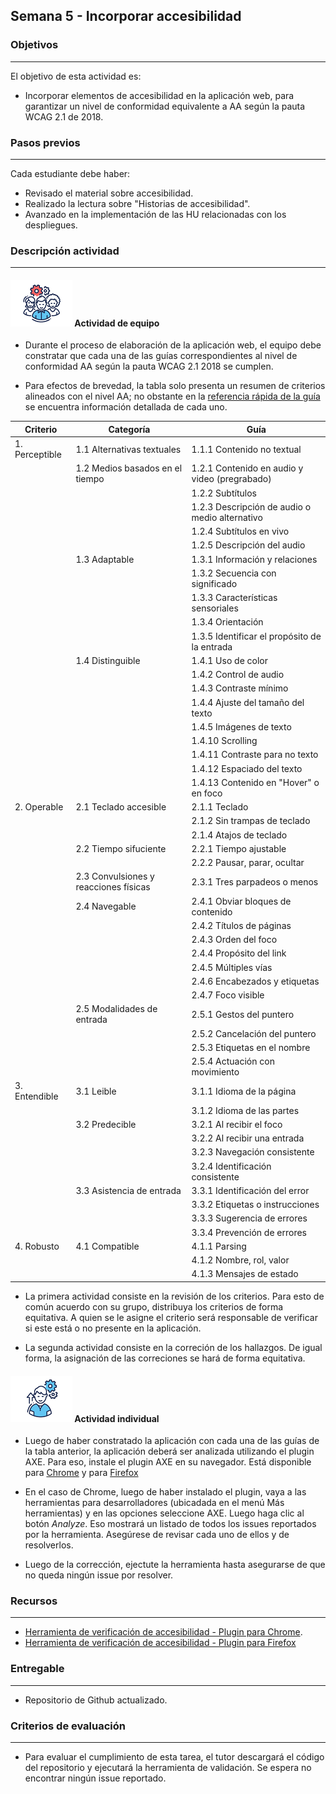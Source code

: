 ## Semana 5 - Incorporar accesibilidad

### Objetivos

---

El objetivo de esta actividad es:

- Incorporar elementos de accesibilidad en la aplicación web, para garantizar un nivel de conformidad equivalente a AA según la pauta WCAG 2.1 de 2018.

### Pasos previos

---

Cada estudiante debe haber:

- Revisado el material sobre accesibilidad.
- Realizado la lectura sobre "Historias de accesibilidad".
- Avanzado en la implementación de las HU relacionadas con los despliegues.

### Descripción actividad

---

#### ![](./../../assets/images/grupo.png) Actividad de equipo

- Durante el proceso de elaboración de la aplicación web, el equipo debe constratar que cada una de las guías correspondientes al nivel de conformidad AA según la pauta WCAG 2.1 2018 se cumplen.

- Para efectos de brevedad, la tabla solo presenta un resumen de criterios alineados con el nivel AA; no obstante en la [referencia rápida de la guía](https://www.w3.org/WAI/WCAG21/quickref/) se encuentra información detallada de cada uno.

| Criterio       | Categoría                             | Guía                                           |
| -------------- | ------------------------------------- | ---------------------------------------------- |
| 1. Perceptible | 1.1 Alternativas textuales            | 1.1.1 Contenido no textual                     |
|                | 1.2 Medios basados en el tiempo       | 1.2.1 Contenido en audio y video (pregrabado)  |
|                |                                       | 1.2.2 Subtítulos                               |
|                |                                       | 1.2.3 Descripción de audio o medio alternativo |
|                |                                       | 1.2.4 Subtítulos en vivo                       |
|                |                                       | 1.2.5 Descripción del audio                    |
|                | 1.3 Adaptable                         | 1.3.1 Información y relaciones                 |
|                |                                       | 1.3.2 Secuencia con significado                |
|                |                                       | 1.3.3 Características sensoriales              |
|                |                                       | 1.3.4 Orientación                              |
|                |                                       | 1.3.5 Identificar el propósito de la entrada   |
|                | 1.4 Distinguible                      | 1.4.1 Uso de color                             |
|                |                                       | 1.4.2 Control de audio                         |
|                |                                       | 1.4.3 Contraste mínimo                         |
|                |                                       | 1.4.4 Ajuste del tamaño del texto              |
|                |                                       | 1.4.5 Imágenes de texto                        |
|                |                                       | 1.4.10 Scrolling                               |
|                |                                       | 1.4.11 Contraste para no texto                 |
|                |                                       | 1.4.12 Espaciado del texto                     |
|                |                                       | 1.4.13 Contenido en "Hover" o en foco          |
| 2. Operable    | 2.1 Teclado accesible                 | 2.1.1 Teclado                                  |
|                |                                       | 2.1.2 Sin trampas de teclado                   |
|                |                                       | 2.1.4 Atajos de teclado                        |
|                | 2.2 Tiempo sifuciente                 | 2.2.1 Tiempo ajustable                         |
|                |                                       | 2.2.2 Pausar, parar, ocultar                   |
|                | 2.3 Convulsiones y reacciones físicas | 2.3.1 Tres parpadeos o menos                   |
|                | 2.4 Navegable                         | 2.4.1 Obviar bloques de contenido              |
|                |                                       | 2.4.2 Títulos de páginas                       |
|                |                                       | 2.4.3 Orden del foco                           |
|                |                                       | 2.4.4 Propósito del link                       |
|                |                                       | 2.4.5 Múltiples vías                           |
|                |                                       | 2.4.6 Encabezados y etiquetas                  |
|                |                                       | 2.4.7 Foco visible                             |
|                | 2.5 Modalidades de entrada            | 2.5.1 Gestos del puntero                       |
|                |                                       | 2.5.2 Cancelación del puntero                  |
|                |                                       | 2.5.3 Etiquetas en el nombre                   |
|                |                                       | 2.5.4 Actuación con movimiento                 |
| 3. Entendible  | 3.1 Leible                            | 3.1.1 Idioma de la página                      |
|                |                                       | 3.1.2 Idioma de las partes                     |
|                | 3.2 Predecible                        | 3.2.1 Al recibir el foco                       |
|                |                                       | 3.2.2 Al recibir una entrada                   |
|                |                                       | 3.2.3 Navegación consistente                   |
|                |                                       | 3.2.4 Identificación consistente               |
|                | 3.3 Asistencia de entrada             | 3.3.1 Identificación del error                 |
|                |                                       | 3.3.2 Etiquetas o instrucciones                |
|                |                                       | 3.3.3 Sugerencia de errores                    |
|                |                                       | 3.3.4 Prevención de errores                    |
| 4. Robusto     | 4.1 Compatible                        | 4.1.1 Parsing                                  |
|                |                                       | 4.1.2 Nombre, rol, valor                       |
|                |                                       | 4.1.3 Mensajes de estado                       |

- La primera actividad consiste en la revisión de los criterios. Para esto de común acuerdo con su grupo, distribuya los criterios de forma equitativa. A quien se le asigne el criterio será responsable de verificar si este está o no presente en la aplicación.

- La segunda actividad consiste en la correción de los hallazgos. De igual forma, la asignación de las correciones se hará de forma equitativa.

#### ![](./../../assets/images/individuo.png) Actividad individual

- Luego de haber constratado la aplicación con cada una de las guías de la tabla anterior, la aplicación deberá ser analizada utilizando el plugin AXE. Para eso, instale el plugin AXE en su navegador. Está disponible para [Chrome](https://chrome.google.com/webstore/detail/axe-web-accessibility-tes/lhdoppojpmngadmnindnejefpokejbdd) y para [Firefox](https://addons.mozilla.org/es/firefox/addon/axe-devtools/)

- En el caso de Chrome, luego de haber instalado el plugin, vaya a las herramientas para desarrolladores (ubicadada en el menú Más herramientas) y en las opciones seleccione AXE. Luego haga clic al botón _Analyze_. Eso mostrará un listado de todos los issues reportados por la herramienta. Asegúrese de revisar cada uno de ellos y de resolverlos.

- Luego de la corrección, ejectute la herramienta hasta asegurarse de que no queda ningún issue por resolver.

### Recursos

---

- [Herramienta de verificación de accesibilidad - Plugin para Chrome](https://chrome.google.com/webstore/detail/axe-web-accessibility-tes/lhdoppojpmngadmnindnejefpokejbdd).
- [Herramienta de verificación de accesibilidad - Plugin para Firefox](https://addons.mozilla.org/es/firefox/addon/axe-devtools/)

### Entregable

---

- Repositorio de Github actualizado.

### Criterios de evaluación

---

- Para evaluar el cumplimiento de esta tarea, el tutor descargará el código del repositorio y ejecutará la herramienta de validación. Se espera no encontrar ningún issue reportado.
